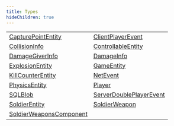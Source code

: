 ```yaml
---
title: Types
hideChildren: true
---
```


|   |   |
| --- | --- |
| [CapturePointEntity](/vext/ref/server/type/capturepointentity) | [ClientPlayerEvent](/vext/ref/server/type/clientplayerevent) |
| [CollisionInfo](/vext/ref/server/type/collisioninfo) | [ControllableEntity](/vext/ref/server/type/controllableentity) |
| [DamageGiverInfo](/vext/ref/server/type/damagegiverinfo) | [DamageInfo](/vext/ref/server/type/damageinfo) |
| [ExplosionEntity](/vext/ref/server/type/explosionentity) | [GameEntity](/vext/ref/server/type/gameentity) |
| [KillCounterEntity](/vext/ref/server/type/killcounterentity) | [NetEvent](/vext/ref/server/type/netevent) |
| [PhysicsEntity](/vext/ref/server/type/physicsentity) | [Player](/vext/ref/server/type/player) |
| [SQLBlob](/vext/ref/server/type/sqlblob) | [ServerDoublePlayerEvent](/vext/ref/server/type/serverdoubleplayerevent) |
| [SoldierEntity](/vext/ref/server/type/soldierentity) | [SoldierWeapon](/vext/ref/server/type/soldierweapon) |
| [SoldierWeaponsComponent](/vext/ref/server/type/soldierweaponscomponent) | |

